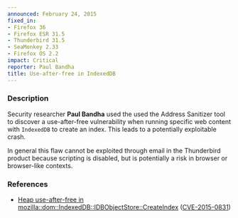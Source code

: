 ```yaml
---
announced: February 24, 2015
fixed_in:
- Firefox 36
- Firefox ESR 31.5
- Thunderbird 31.5
- SeaMonkey 2.33
- Firefox OS 2.2
impact: Critical
reporter: Paul Bandha
title: Use-after-free in IndexedDB
---
```


<h3>Description</h3>

<p>Security researcher <strong>Paul Bandha</strong> used the used the Address
Sanitizer tool to discover a use-after-free vulnerability when running specific
web content with <code>IndexedDB</code> to create an index. This leads to a
potentially exploitable crash.
</p>

<p class="note">In general this flaw cannot be exploited through email in the
Thunderbird product because scripting is disabled, but is potentially a risk in
browser or browser-like contexts.</p>

<h3>References</h3>

<ul>
  <li><a href="https://bugzilla.mozilla.org/show_bug.cgi?id=1130541">
       Heap use-after-free in
mozilla::dom::IndexedDB::IDBObjectStore::CreateIndex</a>
(<a href="http://cve.mitre.org/cgi-bin/cvename.cgi?name=CVE-2015-0831"
class="ex-ref">CVE-2015-0831</a>)</li>
</ul>



